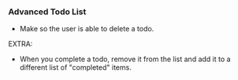 
### Advanced Todo List

- Make so the user is able to delete a todo.

EXTRA:
- When you complete a todo, remove it from the list and add it to a different list of "completed" items.
